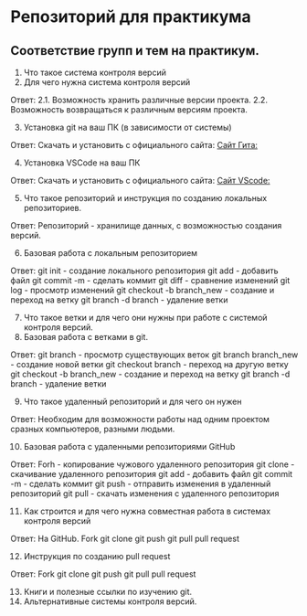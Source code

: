 # Репозиторий для практикума
## Соответствие групп и тем на практикум.

1. Что такое система контроля версий
2. Для чего нужна система контроля версий

Ответ: 
2.1. Возможность хранить различные версии проекта.
2.2. Возможность возвращаться к различным версиям проекта.

3. Установка git на ваш ПК (в зависимости от системы)

Ответ:
Скачать и установить с официального сайта: [Сайт Гита:](https://git-scm.com/download/win)

4. Установка VSCode на ваш ПК

Ответ:
Скачать и установить с официального сайта: [Сайт VScode:](https://code.visualstudio.com/download)

5. Что такое репозиторий и инструкция по созданию локальных репозиториев.

Ответ:
Репозиторий - хранилище данных, с возможностью создания версий.

6. Базовая работа с локальным репозиторием

Ответ:
git init - создание локального репозитория
git add - добавить файл
git commit -m - сделать коммит
git diff -  сравнение изменений
git log - просмотр изменений
git checkout -b branch_new -  создание и переход на ветку
git branch -d branch - удаление ветки

7. Что такое ветки и для чего они нужны при работе с системой контроля версий.
8. Базовая работа с ветками в git.

Ответ:
git branch - просмотр существующих веток
git branch branch_new - создание новой ветки
git checkout branch - переход на другую ветку
git checkout -b branch_new -  создание и переход на ветку
git branch -d branch - удаление ветки

9. Что такое удаленный репозиторий и для чего он нужен

Ответ:
Необходим для возможности работы над одним проектом сразных компьютеров, разными людьми.

10. Базовая работа с удаленными репозиториями GitHub

Ответ:
Forh - копирование чужового удаленного репозитория
git clone - скачивание удаленного репозитория
git add - добавить файл
git commit -m - сделать коммит
git push - отправить изменения в удаленный репозиторий
git pull - скачать изменения с удаленного репозитория

11. Как строится и для чего нужна совместная работа в системах контроля версий

Ответ:
На GitHub.
Fork
git clone
git push
git pull
pull request

12. Инструкция по созданию pull request

Ответ:
Fork
git clone
git push
git pull
pull request

13. Книги и полезные ссылки по изучению git.
14. Альтернативные системы контроля версий.
